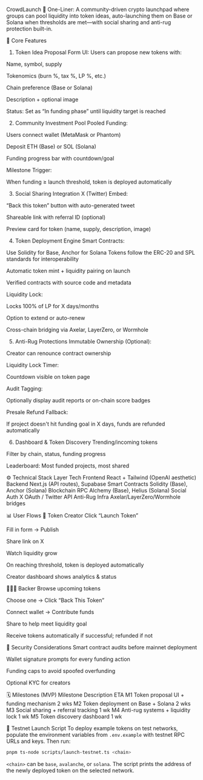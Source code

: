 CrowdLaunch
📌 One-Liner:
A community-driven crypto launchpad where groups can pool liquidity into token ideas, auto-launching them on Base or Solana when thresholds are met—with social sharing and anti-rug protection built-in.

🧱 Core Features
1. Token Idea Proposal
Form UI: Users can propose new tokens with:

Name, symbol, supply

Tokenomics (burn %, tax %, LP %, etc.)

Chain preference (Base or Solana)

Description + optional image

Status: Set as “In funding phase” until liquidity target is reached

2. Community Investment Pool
Pooled Funding:

Users connect wallet (MetaMask or Phantom)

Deposit ETH (Base) or SOL (Solana)

Funding progress bar with countdown/goal

Milestone Trigger:

When funding ≥ launch threshold, token is deployed automatically

3. Social Sharing Integration
X (Twitter) Embed:

“Back this token” button with auto-generated tweet

Shareable link with referral ID (optional)

Preview card for token (name, supply, description, image)

4. Token Deployment Engine
Smart Contracts:

Use Solidity for Base, Anchor for Solana
Tokens follow the ERC-20 and SPL standards for interoperability

Automatic token mint + liquidity pairing on launch

Verified contracts with source code and metadata

Liquidity Lock:

Locks 100% of LP for X days/months

Option to extend or auto-renew

Cross-chain bridging via Axelar, LayerZero, or Wormhole

5. Anti-Rug Protections
Immutable Ownership (Optional):

Creator can renounce contract ownership

Liquidity Lock Timer:

Countdown visible on token page

Audit Tagging:

Optionally display audit reports or on-chain score badges

Presale Refund Fallback:

If project doesn't hit funding goal in X days, funds are refunded automatically

6. Dashboard & Token Discovery
Trending/incoming tokens

Filter by chain, status, funding progress

Leaderboard: Most funded projects, most shared

⚙️ Technical Stack
Layer    Tech
Frontend    React + Tailwind (OpenAI aesthetic)
Backend    Next.js (API routes), Supabase
Smart Contracts    Solidity (Base), Anchor (Solana)
Blockchain RPC    Alchemy (Base), Helius (Solana)
Social Auth    X OAuth / Twitter API
Anti-Rug Infra    Axelar/LayerZero/Wormhole bridges

📊 User Flows
🧪 Token Creator
Click “Launch Token”

Fill in form → Publish

Share link on X

Watch liquidity grow

On reaching threshold, token is deployed automatically

Creator dashboard shows analytics & status

🧑‍🤝‍🧑 Backer
Browse upcoming tokens

Choose one → Click “Back This Token”

Connect wallet → Contribute funds

Share to help meet liquidity goal

Receive tokens automatically if successful; refunded if not

🔐 Security Considerations
Smart contract audits before mainnet deployment

Wallet signature prompts for every funding action

Funding caps to avoid spoofed overfunding

Optional KYC for creators

🗓 Milestones (MVP)
Milestone    Description    ETA
M1    Token proposal UI + funding mechanism    2 wks
M2    Token deployment on Base + Solana    2 wks
M3    Social sharing + referral tracking    1 wk
M4    Anti-rug systems + liquidity lock    1 wk
M5    Token discovery dashboard    1 wk

🧪 Testnet Launch Script
To deploy example tokens on test networks, populate the environment variables from `.env.example` with testnet RPC URLs and keys. Then run:

```bash
pnpm ts-node scripts/launch-testnet.ts <chain>
```

`<chain>` can be `base`, `avalanche`, or `solana`. The script prints the address of the newly deployed token on the selected network.
